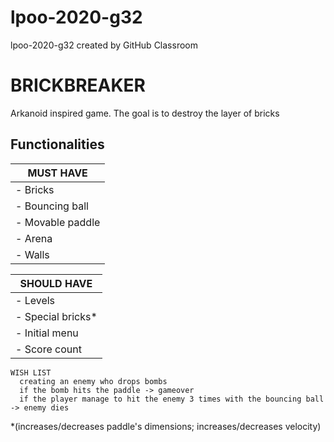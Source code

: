 # lpoo-2020-g32
lpoo-2020-g32 created by GitHub Classroom

# BRICKBREAKER
Arkanoid inspired game. 
The goal is to destroy the layer of bricks

## Functionalities

| MUST HAVE   |
|---|
|  - Bricks  |
|  - Bouncing ball |
|  - Movable paddle |
|  - Arena |
|  - Walls |


| SHOULD HAVE   |
|---|
|  - Levels  |
|  - Special bricks*  |
|  - Initial menu |
|  - Score count |

```
WISH LIST 
  creating an enemy who drops bombs
  if the bomb hits the paddle -> gameover
  if the player manage to hit the enemy 3 times with the bouncing ball -> enemy dies

```

*(increases/decreases paddle's dimensions; increases/decreases velocity)


